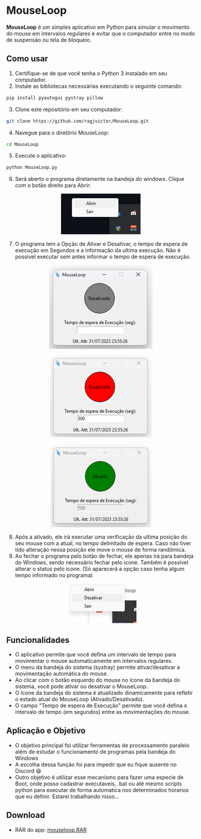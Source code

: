 # MouseLoop

**MouseLoop** é um simples aplicativo em Python para simular o movimento do mouse em intervalos regulares e evitar que o computador entre no modo de suspensão ou tela de bloqueio.

## Como usar

1. Certifique-se de que você tenha o Python 3 instalado em seu computador.
2. Instale as bibliotecas necessárias executando o seguinte comando:

```bash
pip install pyautogui pystray pillow
```

3. Clone este repositório em seu computador:
```bash
git clone https://github.com/ragjvictor/MouseLoop.git
```

4. Navegue para o diretório MouseLoop:
```bash
cd MouseLoop
```

5. Execute o aplicativo:
```bash
python MouseLoop.py
```

6. Será aberto o programa diretamente na bandeja do windows. Clique com o botão direito para Abrir:
   
<p align="center">
  <img src="Images/mouseloop-readme-1.png" alt="Opções no icone da Bandeja">
</p>

7. O programa tem a Opção de Ativar e Desativar, o tempo de espera de execução em Segundos e a informação da ultima execução. Não é possivel executar sem antes informar o tempo de espera de execução.

<p align="center">
  <img src="Images/mouseloop-readme-2.png" alt="Programa na sua forma Inativa">
</p>

<p align="center">
  <img src="Images/mouseloop-readme-3.png" alt="Programa na sua forma Desativado">
</p>

<p align="center">
  <img src="Images/mouseloop-readme-4.png" alt="Programa na sua forma Ativado">
</p>

8. Após a ativado, ele irá executar uma verificação da ultima posição do seu mouse com a atual, no tempo delimitado de espera. Caso não tiver tido alteração nessa posição ele move o mouse de forma randômica.
9. Ao fechar o programa pelo botão de fechar, ele apenas irá para bandeja do Windows, sendo necessário fechar pelo icone. Também é possível alterar o status pelo icone. (Só aparecerá a opção caso tenha algum tempo informado no programa)
<p align="center">
  <img src="Images/mouseloop-readme-5.png" alt="Alteração de status pelo icone da Bandeja">
</p>

## Funcionalidades

- O aplicativo permite que você defina um intervalo de tempo para movimentar o mouse automaticamente em intervalos regulares.
- O menu da bandeja do sistema (systray) permite ativar/desativar a movimentação automática do mouse.
- Ao clicar com o botão esquerdo do mouse no ícone da bandeja do sistema, você pode ativar ou desativar o MouseLoop.
- O ícone da bandeja do sistema é atualizado dinamicamente para refletir o estado atual do MouseLoop (Ativado/Desativado).
- O campo "Tempo de espera de Execução" permite que você defina o intervalo de tempo (em segundos) entre as movimentações do mouse.

## Aplicação e Objetivo

- O objetivo principal foi utilizar ferramentas de processamento paralelo além de estudar o funcionamento de programas pela bandeja do Windows
- A escolha dessa função foi para impedir que eu fique ausente no Discord :laughing:
- Outro objetivo é utilizar esse mecanismo para fazer uma especie de Boot, onde posso cadastrar executaveis, .bat ou até mesmo scripts python para executar de forma automatica nos determinados horarios que eu definir. Estarei trabalhando nisso...

## Download
- RAR do app: [mouseloop.RAR](https://drive.google.com/file/d/1T2ZTQqkeCNnq0cmc9hrY1VpiERqiXv6X/view?usp=sharing)
